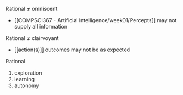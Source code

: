 Rational **≠** omniscent
- [[COMPSCI367 - Artificial Intelligence/week01/Percepts]] may not supply all information
<!--SR:!2023-10-27,1,230-->

Rational **≠** clairvoyant
- [[action(s)]] outcomes may not be as expected
<!--SR:!2023-10-29,3,250-->

Rational
1. exploration
2. learning
3. autonomy